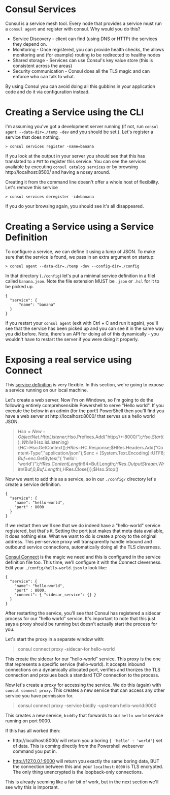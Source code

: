 # Consul Services

Consul is a service mesh tool. Every node that provides a service must run a `consul agent` and register with consul. Why would you do this? 

* Service Discovery - client can find (using DNS or HTTP) the services they depend on.
* Monitoring - Once registered, you can provide health checks, the allows monitoring and (for example) routing to be redirected to healthy nodes
* Shared storage - Services can use Consul's key value store (this is consistent across the areas)
* Security communication - Consul does all the TLS magic and can enforce who can talk to what.

By using Consul you can avoid doing all this gubbins in your application code and do it via configuration instead.

# Creating a Service using the CLI

I'm assuming you've got a development server running (if not, run `consul agent --data-dir=./temp -dev` and you should be set.). Let's register a service that does nothing.

`> consul services register -name=banana`

If you look at the output in your server you should see that this has translated to a `PUT` to register this service. You can see the services available by executing `consul catalog services` or by browsing http://localhost:8500/ and having a nosey around. 

Creating it from the command line doesn't offer a whole host of flexibility. Let's remove this service

`> consul services deregister -id=banana`

If you do your browsing again, you should see it's all disappeared.

# Creating a Service using a Service Definition

To configure a service, we can define it using a lump of JSON. To make sure that the service is found, we pass in an extra argument on startup:

`> consul agent --data-dir=./temp -dev --config-dir=./config`

In that directory (`./config`) let's put a minimal service definition in a filel called `banana.json`. Note the file extension MUST be `.json` or `.hcl` for it to be picked up.

```
{
  "service": {
      "name": "banana"    
  }
}
```

If you restart your `consul agent` (exit with Ctrl + C and run it again), you'll see that the service has been picked up and you can see it in the same way you did before. Note, there's an API for doing all of this dynamically - you wouldn't have to restart the server if you were doing it properly.

# Exposing a real service using Connect

This [service definition](https://www.consul.io/docs/agent/services.html) is very flexible. In this section, we're going to expose a service running on our local machine.

Let's create a web server. Now I'm on Windows, so I'm going to do the following entirely comprehsensible Powershell to serve "Hello world". If you execute the below in an admin (for the port!) PowerShell then you'll find you have a web server at http://localhost:8000/ that serves us a hello world JSON.

> $Hso=New-Object Net.HttpListener;$Hso.Prefixes.Add("http://+:8000/");$Hso.Start();While ($Hso.IsListening){$HC=$Hso.GetContext();$HRes=$HC.Response;$HRes.Headers.Add("Content-Type","application/json");$enc = [System.Text.Encoding]::UTF8; $Buf=$enc.GetBytes("{ 'hello': 'world'}");$HRes.ContentLength64=$Buf.Length;$HRes.OutputStream.Write($Buf,0,$Buf.Length);$HRes.Close()};$Hso.Stop()

Now we want to add this as a service, so in our `./config/` directory let's create a service definition.

```
{
  "service": {
    "name": "hello-world",
    "port" : 8000
  }
}
```

If we restart then we'll see that we do indeed have a "hello-world" service registered, but that's it. Setting the port just makes that meta data available, it does nothing else. What we want to do is create a proxy to the original address. This per-service proxy will transparently handle inbound and outbound service connections, automatically doing all the TLS cleverness.

[Consul Connect](https://www.consul.io/docs/connect/index.html) is the magic we need and this is configured in the service definition file too. This time, we'll configure it with the Connect cleverness. Edit your `./config/hello-world.json` to look like:

~~~
{
  "service": {
    "name": "hello-world",
    "port" : 8000,
    "connect": { "sidecar_service": {} }
  }
}
~~~~

After restarting the service, you'll see that Consul has registered a sidecar process for our "hello world" service. It's important to note that this just says a proxy should be running but doesn't actually start the process for you.

Let's start the proxy in a separate window with:

> consul connect proxy -sidecar-for hello-world

This create the sidecar for our "hello-world" service. This proxy is the one that represents a specific service (hello-world). It accepts inbound connections on a dynamically allocated port, verifies and thorizes the TLS connection and proxiues back a standard TCP connection to the process.

Now let's create a proxy for accessing the service. We do this (again) with `consul connect proxy`. This creates a new service that can access any other service you have permission for.

> consul connect proxy -service biddly -upstream hello-world:9000

This creates a new service, `biddly` that forwards to our `hello-world` service running on port 9000.

If this has all worked then:

* http://localhost:8000/ will return you a boring `{ 'hello' : 'world'}` set of data. This is coming directly from the Powershell webserver command you put in.

* http://127.0.0.1:9000 will return you exactly the same boring data, BUT the connection between this and your `localhost:8000` is TLS encrypted. The only thing unencrypted is the loopback-only connections.

This is already seeming like a fair bit of work, but in the next section we'll see why this is important.









